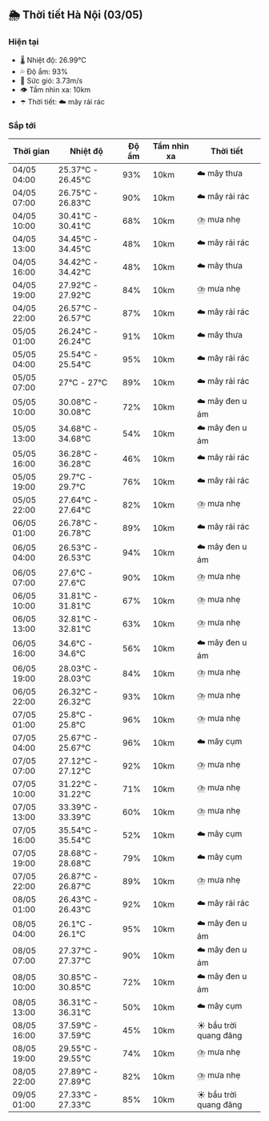## 🌦️ Thời tiết Hà Nội (03/05)

### Hiện tại

- 🌡️ Nhiệt độ: 26.99℃
- 💦 Độ ẩm: 93%
- 💨 Sức gió: 3.73m/s
- 👁️ Tầm nhìn xa: 10km
- ☂️ Thời tiết: ☁️ mây rải rác

### Sắp tới

| Thời gian | Nhiệt độ | Độ ẩm | Tầm nhìn xa | Thời tiết |
| --- | --- | --- | --- | --- |
| 04/05 04:00 | 25.37℃ - 26.45℃ | 93% | 10km | ☁️ mây thưa |
| 04/05 07:00 | 26.75℃ - 26.83℃ | 90% | 10km | ☁️ mây rải rác |
| 04/05 10:00 | 30.41℃ - 30.41℃ | 68% | 10km | ⛈️ mưa nhẹ |
| 04/05 13:00 | 34.45℃ - 34.45℃ | 48% | 10km | ☁️ mây rải rác |
| 04/05 16:00 | 34.42℃ - 34.42℃ | 48% | 10km | ☁️ mây thưa |
| 04/05 19:00 | 27.92℃ - 27.92℃ | 84% | 10km | ⛈️ mưa nhẹ |
| 04/05 22:00 | 26.57℃ - 26.57℃ | 87% | 10km | ☁️ mây rải rác |
| 05/05 01:00 | 26.24℃ - 26.24℃ | 91% | 10km | ☁️ mây thưa |
| 05/05 04:00 | 25.54℃ - 25.54℃ | 95% | 10km | ☁️ mây rải rác |
| 05/05 07:00 | 27℃ - 27℃ | 89% | 10km | ☁️ mây rải rác |
| 05/05 10:00 | 30.08℃ - 30.08℃ | 72% | 10km | ☁️ mây đen u ám |
| 05/05 13:00 | 34.68℃ - 34.68℃ | 54% | 10km | ☁️ mây đen u ám |
| 05/05 16:00 | 36.28℃ - 36.28℃ | 46% | 10km | ☁️ mây rải rác |
| 05/05 19:00 | 29.7℃ - 29.7℃ | 76% | 10km | ☁️ mây rải rác |
| 05/05 22:00 | 27.64℃ - 27.64℃ | 82% | 10km | ⛈️ mưa nhẹ |
| 06/05 01:00 | 26.78℃ - 26.78℃ | 89% | 10km | ☁️ mây rải rác |
| 06/05 04:00 | 26.53℃ - 26.53℃ | 94% | 10km | ☁️ mây đen u ám |
| 06/05 07:00 | 27.6℃ - 27.6℃ | 90% | 10km | ⛈️ mưa nhẹ |
| 06/05 10:00 | 31.81℃ - 31.81℃ | 67% | 10km | ⛈️ mưa nhẹ |
| 06/05 13:00 | 32.81℃ - 32.81℃ | 63% | 10km | ⛈️ mưa nhẹ |
| 06/05 16:00 | 34.6℃ - 34.6℃ | 56% | 10km | ☁️ mây đen u ám |
| 06/05 19:00 | 28.03℃ - 28.03℃ | 84% | 10km | ⛈️ mưa nhẹ |
| 06/05 22:00 | 26.32℃ - 26.32℃ | 93% | 10km | ⛈️ mưa nhẹ |
| 07/05 01:00 | 25.8℃ - 25.8℃ | 96% | 10km | ⛈️ mưa nhẹ |
| 07/05 04:00 | 25.67℃ - 25.67℃ | 96% | 10km | ☁️ mây cụm |
| 07/05 07:00 | 27.12℃ - 27.12℃ | 92% | 10km | ⛈️ mưa nhẹ |
| 07/05 10:00 | 31.22℃ - 31.22℃ | 71% | 10km | ⛈️ mưa nhẹ |
| 07/05 13:00 | 33.39℃ - 33.39℃ | 60% | 10km | ⛈️ mưa nhẹ |
| 07/05 16:00 | 35.54℃ - 35.54℃ | 52% | 10km | ☁️ mây cụm |
| 07/05 19:00 | 28.68℃ - 28.68℃ | 79% | 10km | ☁️ mây cụm |
| 07/05 22:00 | 26.87℃ - 26.87℃ | 89% | 10km | ⛈️ mưa nhẹ |
| 08/05 01:00 | 26.43℃ - 26.43℃ | 92% | 10km | ☁️ mây rải rác |
| 08/05 04:00 | 26.1℃ - 26.1℃ | 95% | 10km | ☁️ mây đen u ám |
| 08/05 07:00 | 27.37℃ - 27.37℃ | 90% | 10km | ☁️ mây đen u ám |
| 08/05 10:00 | 30.85℃ - 30.85℃ | 72% | 10km | ☁️ mây đen u ám |
| 08/05 13:00 | 36.31℃ - 36.31℃ | 50% | 10km | ☁️ mây cụm |
| 08/05 16:00 | 37.59℃ - 37.59℃ | 45% | 10km | ☀️ bầu trời quang đãng |
| 08/05 19:00 | 29.55℃ - 29.55℃ | 74% | 10km | ⛈️ mưa nhẹ |
| 08/05 22:00 | 27.89℃ - 27.89℃ | 82% | 10km | ⛈️ mưa nhẹ |
| 09/05 01:00 | 27.33℃ - 27.33℃ | 85% | 10km | ☀️ bầu trời quang đãng |
